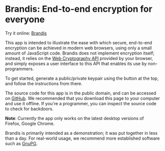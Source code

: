 # Brandis: End-to-end encryption for everyone

Try it online: [Brandis](https://jefterrocha.github.io/brandis/)

This app is intended to illustrate the ease with which secure, end-to-end
encryption can be achieved in modern web browsers, using only a small amount of
JavaScript code.  Brandis does not implement encryption itself; instead, it
relies on the [Web Cryptography API](https://www.w3.org/TR/WebCryptoAPI/)
provided by your browser, and simply exposes a user interface to this API that
enables its use by non-programmers.

To get started, generate a public/private keypair using the button at the top,
and follow the instructions from there.

The source code for this app is in the public domain, and can be accessed on
[GitHub](https://github.com/brandis-project/brandis). We recommended that you
download this page to your computer and use it offline. If you're a programmer,
you can inspect the source code to check for backdoors.

**Note**: Currently the app only works on the latest desktop versions of
Firefox, Google Chrome.

Brandis is primarily intended as a demonstration; it was put together in less
than a day.  For real-world usage, we recommend more established software such
as [GnuPG](https://www.gnupg.org).
